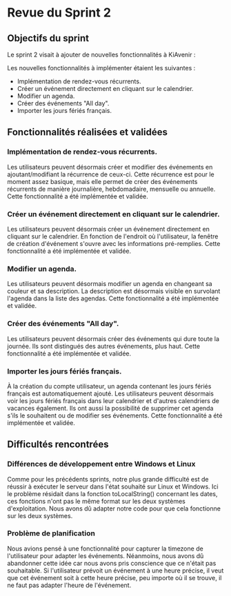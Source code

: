 # Revue du Sprint 2

## Objectifs du sprint

Le sprint 2 visait à ajouter de nouvelles fonctionnalités à KiAvenir :

Les nouvelles fonctionnalités à implémenter étaient les suivantes :
- Implémentation de rendez-vous récurrents.
- Créer un événement directement en cliquant sur le calendrier.
- Modifier un agenda.
- Créer des événements "All day".
- Importer les jours fériés français.

## Fonctionnalités réalisées et validées

### Implémentation de rendez-vous récurrents.
Les utilisateurs peuvent désormais créer et modifier des événements en ajoutant/modifiant la récurrence de ceux-ci.
Cette récurrence est pour le moment assez basique, mais elle permet de créer des événements récurrents de manière journalière, hebdomadaire, mensuelle ou annuelle.
Cette fonctionnalité a été implémentée et validée.

### Créer un événement directement en cliquant sur le calendrier.
Les utilisateurs peuvent désormais créer un événement directement en cliquant sur le calendrier.
En fonction de l'endroit où l'utilisateur, la fenêtre de création d'événement s'ouvre avec les informations pré-remplies.
Cette fonctionnalité a été implémentée et validée.

### Modifier un agenda.
Les utilisateurs peuvent désormais modifier un agenda en changeant sa couleur et sa description.
La description est désormais visible en survolant l'agenda dans la liste des agendas.
Cette fonctionnalité a été implémentée et validée.

### Créer des événements "All day".
Les utilisateurs peuvent désormais créer des événements qui dure toute la journée.
Ils sont distingués des autres événements, plus haut.
Cette fonctionnalité a été implémentée et validée.

### Importer les jours fériés français.
À la création du compte utilisateur, un agenda contenant les jours fériés français est automatiquement ajouté.
Les utilisateurs peuvent désormais voir les jours fériés français dans leur calendrier et d'autres calendriers de vacances également.
Ils ont aussi la possibilité de supprimer cet agenda s'ils le souhaitent ou de modifier ses événements.
Cette fonctionnalité a été implémentée et validée.

## Difficultés rencontrées

### Différences de développement entre Windows et Linux
Comme pour les précédents sprints, notre plus grande difficulté est de réussir à exécuter le serveur dans l'état souhaité sur Linux et Windows.
Ici le problème résidait dans la fonction toLocalString() concernant les dates, ces fonctions n'ont pas le même format sur les deux systèmes d'exploitation.
Nous avons dû adapter notre code pour que cela fonctionne sur les deux systèmes.

### Problème de planification
Nous avions pensé à une fonctionnalité pour capturer la timezone de l'utilisateur pour adapter les événements.
Néanmoins, nous avons dû abandonner cette idée car nous avons pris conscience que ce n'était pas souhaitable.
Si l'utilisateur prévoit un événement à une heure précise, il veut que cet événement soit à cette heure précise, peu importe où il se trouve, il ne faut pas adapter l'heure de l'événement.
